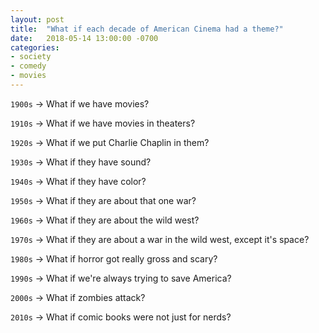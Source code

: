 ```yaml
---
layout: post
title:  "What if each decade of American Cinema had a theme?"
date:   2018-05-14 13:00:00 -0700
categories:
- society
- comedy
- movies
---
```


`1900s` -> What if we have movies?

`1910s` -> What if we have movies in theaters?

`1920s` -> What if we put Charlie Chaplin in them?

`1930s` -> What if they have sound?

`1940s` -> What if they have color?

`1950s` -> What if they are about that one war?

`1960s` -> What if they are about the wild west?

`1970s` -> What if they are about a war in the wild west, except it's space?

`1980s` -> What if horror got really gross and scary?

`1990s` -> What if we're always trying to save America?

`2000s` -> What if zombies attack?

`2010s` -> What if comic books were not just for nerds?

